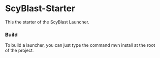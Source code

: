 # ScyBlast-Starter

This the starter of the ScyBlast Launcher.

### Build
To build a launcher, you can just type the command
    mvn install
at the root of the project.